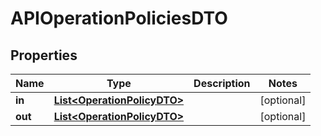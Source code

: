 

# APIOperationPoliciesDTO

## Properties

Name | Type | Description | Notes
------------ | ------------- | ------------- | -------------
**in** | [**List&lt;OperationPolicyDTO&gt;**](OperationPolicyDTO.md) |  |  [optional]
**out** | [**List&lt;OperationPolicyDTO&gt;**](OperationPolicyDTO.md) |  |  [optional]



